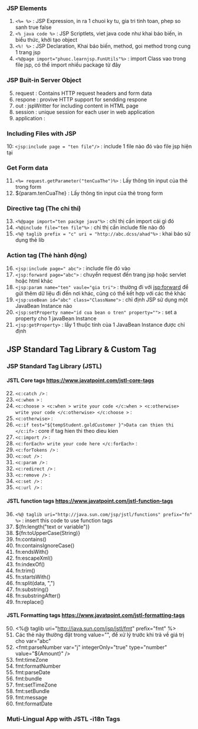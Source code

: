 
### JSP Elements
1. `<%= %>` : JSP Expression, in ra 1 chuoi ky tu, gia tri tinh toan, phep so sanh true false
2. `<% java code %>` : JSP Scriptlets,  viet java code như khai báo biến, in biểu thức, khởi tạo object
3. `<%! %>` : JSP Declaration, Khai báo biến, method, goi method trong cung 1 trang jsp
4. `<%@page import="phuoc.learnjsp.FunUtils"%>` : import Class vao trong file jsp, có thể import nhiều package từ đây

### JSP Buit-in Server Object
5. request : Contains HTTP request headers and form data
6. respone : provive HTTP support for sendding respone
7. out : jspWritter for including content in HTML page
8. session : unique session for each user in web application
9. application : 

### Including Files with JSP
10: `<jsp:include page = "ten file"/>` : include 1 file nào đó vào file jsp hiện tại 

### Get Form data
11. `<%= request.getParameter("tenCuaThe")%>` : Lấy thông tin input của thẻ trong form
12. ${param.tenCuaThe} : Lấy thông tin input của thẻ trong form

### Directive tag (The chi thi)
13. `<%@page import="ten packge java"%>` : chỉ thị cần import cái gì đó
14. `<%@include file="ten file"%>` : chỉ thị cần include file nào đó
15. `<%@ taglib prefix = "c" uri = "http://abc.dcss/ahad"%>` : khai báo sử dụng thẻ lib

### Action tag (Thẻ hành động)
16. `<jsp:include page=" abc">` : include file đó vào
17. `<jsp:forward page="abc">` : chuyển request đến trang jsp hoặc servlet hoặc html khác
18. `<jsp:param name="ten" vaule="gia tri">` : thường đi với <jsp:forward> để gửi thêm dữ liệu đi đến nơi khác, cũng có thể kết hợp với các thẻ khác
19. `<jsp:useBean id="abc" class="ClassName">` : chỉ định JSP sử dụng một JavaBean Instance nào
20. `<jsp:setProperty name="id cua bean o tren" property="">` : set a property cho 1 javaBean Instance
21. `<jsp:getProperty>` : lấy 1 thuộc tính của 1 JavaBean Instance được chỉ định


## JSP Standard Tag Library & Custom Tag
### JSP Standard Tag Library (JSTL)
#### JSTL Core tags https://www.javatpoint.com/jstl-core-tags
22. `<c:catch />` : 
23. `<c:when >` :
24. `<c:choose > <c:when > write your code </c:when > <c:otherwise> write your code </c:otherwise> </c:choose >` :
25. `<c:otherwise>` :
26. `<c:if test="${tempStudent.goldCustomer }">Data can thien thi </c:if>` : core if tag hien thi theo dieu kien
27. `<c:import />` :
28. `<c:forEach> write your code here </c:forEach>` :
29. `<c:forTokens />` :
30. `<c:out />` :
31. `<c:param />` :
32. `<c:redirect />` :
33. `<c:remove />` :
34. `<c:set />` :
35. `<c:url />` :

#### JSTL function tags https://www.javatpoint.com/jstl-function-tags
36. `<%@ taglib uri="http://java.sun.com/jsp/jstl/functions" prefix="fn" %>` : insert this code to use function tags
37. ${fn:length("text or variable")}
38. ${fn:toUpperCase(String)}
39. fn:contains()
40. fn:containsIgnoreCase()
41. fn:endsWith()
42. fn:escapeXml()
43. fn:indexOf()
44. fn:trim()
45. fn:startsWith()
46. fn:split(data, ",")
47. fn:substring()
48. fn:substringAfter()
49. fn:replace()

#### JSTL Formatting tags https://www.javatpoint.com/jstl-formatting-tags
50. <%@ taglib uri="http://java.sun.com/jsp/jstl/fmt" prefix="fmt"  %>  
51. Các thẻ này thường đặt trong value="", để xử lý trước khi trả về giá trị cho var="abc"
52. <fmt:parseNumber var="j" integerOnly="true" type="number" value="${Amount}" /> 
53. fmt:timeZone
54. fmt:formatNumber
55. fmt:parseDate
56. fmt:bundle
57. fmt:setTimeZone
58. fmt:setBundle
59. fmt:message
60. fmt:formatDate

### Muti-Lingual App with JSTL -i18n Tags

 

